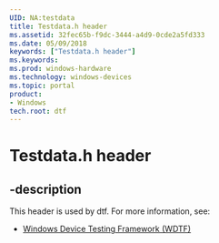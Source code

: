 ```yaml
---
UID: NA:testdata
title: Testdata.h header
ms.assetid: 32fec65b-f9dc-3444-a4d9-0cde2a5fd333
ms.date: 05/09/2018
keywords: ["Testdata.h header"]
ms.keywords: 
ms.prod: windows-hardware
ms.technology: windows-devices
ms.topic: portal
product:
- Windows
tech.root: dtf
---
```


# Testdata.h header


## -description


This header is used by dtf. For more information, see:

- [Windows Device Testing Framework (WDTF)](../_dtf/index.md)
